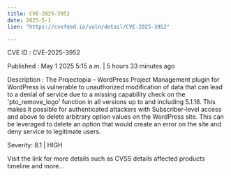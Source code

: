 ```yaml
---
title: CVE-2025-3952
date: 2025-5-1
lien: "https://cvefeed.io/vuln/detail/CVE-2025-3952"

---
```


CVE ID : CVE-2025-3952

Published :  May 1
2025
5:15 a.m. | 5 hours
33 minutes ago

Description : The Projectopia – WordPress Project Management plugin for WordPress is vulnerable to unauthorized modification of data that can lead to a denial of service due to a missing capability check on the 'pto_remove_logo' function in all versions up to
and including
5.1.16. This makes it possible for authenticated attackers
with Subscriber-level access and above
to delete arbitrary option values on the WordPress site. This can be leveraged to delete an option that would create an error on the site and deny service to legitimate users.

Severity: 8.1 | HIGH

Visit the link for more details
such as CVSS details
affected products
timeline
and more...
